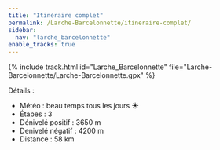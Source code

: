 ```yaml
---
title: "Itinéraire complet"
permalink: /Larche-Barcelonnette/itineraire-complet/
sidebar:
  nav: "larche_barcelonnette"
enable_tracks: true
---
```


{% include track.html id="Larche_Barcelonnette" file="Larche-Barcelonnette/Larche-Barcelonnette.gpx" %}

Détails :

* Météo : beau temps tous les jours :sunny:
* Étapes : 3
* Dénivelé positif : 3650 m
* Denivelé négatif : 4200 m
* Distance : 58 km
